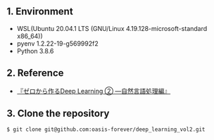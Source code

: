 ## 1. Environment

* WSL(Ubuntu 20.04.1 LTS (GNU/Linux 4.19.128-microsoft-standard x86_64))
* pyenv 1.2.22-19-g569992f2
* Python 3.8.6

## 2. Reference

* [『ゼロから作るDeep Learning ② ―自然言語処理編』](https://bookmeter.com/books/12738319)

## 3. Clone the repository

```bash
$ git clone git@github.com:oasis-forever/deep_learning_vol2.git
```
